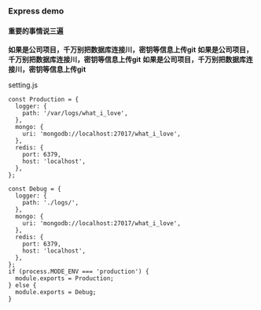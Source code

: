 ### Express demo

#### 重要的事情说三遍

**如果是公司项目，千万别把数据库连接川，密钥等信息上传git**
**如果是公司项目，千万别把数据库连接川，密钥等信息上传git**
**如果是公司项目，千万别把数据库连接川，密钥等信息上传git**

setting.js

```
const Production = {
  logger: {
    path: '/var/logs/what_i_love',
  },
  mongo: {
    uri: 'mongodb://localhost:27017/what_i_love',
  },
  redis: {
    port: 6379,
    host: 'localhost',
  },
};

const Debug = {
  logger: {
    path: './logs/',
  },
  mongo: {
    uri: 'mongodb://localhost:27017/what_i_love',
  },
  redis: {
    port: 6379,
    host: 'localhost',
  },
};
if (process.MODE_ENV === 'production') {
  module.exports = Production;
} else {
  module.exports = Debug;
}
```



